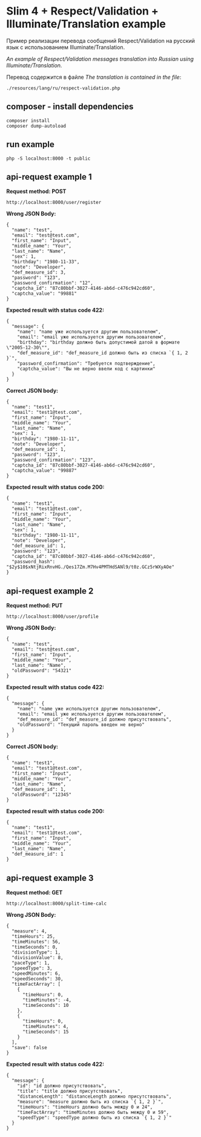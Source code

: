 # Slim 4 + Respect/Validation + Illuminate/Translation example
Пример реализации перевода сообщений Respect/Validation на русский язык с использованием Illuminate/Translation.

*An example of Respect/Validation messages translation into Russian using Illuminate/Translation.*

Перевод содержится в файле *The translation is contained in the file*:

    ./resources/lang/ru/respect-validation.php

## composer - install dependencies
    composer install
    composer dump-autoload

## run example
    php -S localhost:8000 -t public

## api-request example 1
**Request method: POST**

    http://localhost:8000/user/register

**Wrong JSON Body:**

    {
      "name": "test",
      "email": "test@test.com",
      "first_name": "Input",
      "middle_name": "Your",
      "last_name": "Name",
      "sex": 1,
      "birthday": "1980-11-33",
      "note": "Developer",
      "def_measure_id": 3,
      "password": "123",
      "password_confirmation": "12",
      "captcha_id": "87c80bbf-3027-4146-ab6d-c476c942cd60",
      "captcha_value": "99881"
    }

**Expected result with status code 422:**

    {
      "message": {
        "name": "name уже используется другим пользователем",
        "email": "email уже используется другим пользователем",
        "birthday": "birthday должно быть допустимой датой в формате \"2005-12-30\"",
        "def_measure_id": "def_measure_id должно быть из списка `{ 1, 2 }`",
        "password_confirmation": "Требуется подтверждение",
        "captcha_value": "Вы не верно ввели код с картинки"
      }
    }

**Correct JSON body:**

    {
      "name": "test1",
      "email": "test1@test.com",
      "first_name": "Input",
      "middle_name": "Your",
      "last_name": "Name",
      "sex": 1,
      "birthday": "1980-11-11",
      "note": "Developer",
      "def_measure_id": 1,
      "password": "123",
      "password_confirmation": "123",
      "captcha_id": "87c80bbf-3027-4146-ab6d-c476c942cd60",
      "captcha_value": "99887"
    }

**Expected result with status code 200:**

    {
      "name": "test1",
      "email": "test1@test.com",
      "first_name": "Input",
      "middle_name": "Your",
      "last_name": "Name",
      "sex": 1,
      "birthday": "1980-11-11",
      "note": "Developer",
      "def_measure_id": 1,
      "password": "123",
      "captcha_id": "87c80bbf-3027-4146-ab6d-c476c942cd60",
      "password_hash": "$2y$10$xNtjRixRnvHG./Qes17Zm.M7Hv4PMTHdSANl9/t0z.GCz5rWXyAOe"
    }

## api-request example 2
**Request method: PUT**

    http://localhost:8000/user/profile

**Wrong JSON Body:**

    {
      "name": "test",
      "email": "test@test.com",
      "first_name": "Input",
      "middle_name": "Your",
      "last_name": "Name",
      "oldPassword": "54321"
    }

**Expected result with status code 422:**

    {
      "message": {
        "name": "name уже используется другим пользователем",
        "email": "email уже используется другим пользователем",
        "def_measure_id": "def_measure_id должно присутствовать",
        "oldPassword": "Текущий пароль введен не верно"
      }
    }

**Correct JSON body:**

    {
      "name": "test1",
      "email": "test1@test.com",
      "first_name": "Input",
      "middle_name": "Your",
      "last_name": "Name",
      "def_measure_id": 1,
      "oldPassword": "12345"
    }

**Expected result with status code 200:**

    {
      "name": "test1",
      "email": "test1@test.com",
      "first_name": "Input",
      "middle_name": "Your",
      "last_name": "Name",
      "def_measure_id": 1
    }

## api-request example 3
**Request method: GET**

    http://localhost:8000/split-time-calc

**Wrong JSON Body:**

    {
      "measure": 4,
      "timeHours": 25,
      "timeMinutes": 56,
      "timeSeconds": 0,
      "divisionType": 1,
      "divisionValue": 8,
      "paceType": 1,
      "speedType": 3,
      "speedMinutes": 6,
      "speedSeconds": 30,
      "timeFactArray": [
        {
          "timeHours": 0,
          "timeMinutes": -4,
          "timeSeconds": 10
        },
        {
          "timeHours": 0,
          "timeMinutes": 4,
          "timeSeconds": 15
        }
      ],
      "save": false
    }

**Expected result with status code 422:**

    {
      "message": {
        "id": "id должно присутствовать",
        "title": "title должно присутствовать",
        "distanceLength": "distanceLength должно присутствовать",
        "measure": "measure должно быть из списка `{ 1, 2 }`",
        "timeHours": "timeHours должно быть между 0 и 24",
        "timeFactArray": "timeMinutes должно быть между 0 и 59",
        "speedType": "speedType должно быть из списка `{ 1, 2 }`"
      }
    }

